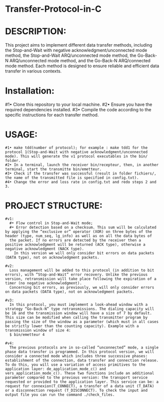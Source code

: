# Transfer-Protocol-in-C

# DESCRIPTION:
  This project aims to implement different data transfer methods, including the Stop-and-Wait with negative acknowledgment/unconnected mode method, the Stop-and-Wait ARQ/unconnected mode method, the Go-Back-N       ARQ/unconnected mode method, and the Go-Back-N ARQ/connected mode method. Each method is designed to ensure reliable and efficient data transfer in various contexts.
  
# Installation:
  #1• Clone this repository to your local machine.
  #2• Ensure you have the required dependencies installed.
  #3• Compile the code according to the specific instructions for each transfer method.

  # USAGE:
    #1• make tdd(number of protocol); for example : make tdd1 for the protocol 1(Stop-and-Wait with negative acknowledgment/unconnected mode). This will generate the v1 protocol executables in the bin/ folder.
    #2• In a terminal, launch the receiver bin/recepteur, then, in another terminal, start the transmitte bin/emetteur.
    #3• Check if the transfer was successful (result in folder fichiers/, the name of the transmitted file is specified in config.txt).
    #4• Change the error and loss rate in config.txt and redo steps 2 and 3.

  # PROJECT STRUCTURE:
    #v1: 
      #• Flow control in Stop-and-Wait mode;
      #• Error detection based on a checksum. This sum will be calculated by applying the “exclusive or” operator (XOR) on three bytes of the header (type, num_seq, lg_info) as well as on all the data bytes of
      the packet. If no errors are detected by the receiver then a positive acknowledgment will be returned (ACK type), otherwise a negative acknowledgment (NACK type).
        In this version we will only consider bit errors on data packets (DATA type), not on acknowledgment packets.
  
    #v2: 
      Loss management will be added to this protocol (in addition to bit errors), with “Stop-and-Wait” error recovery. Unlike the previous version, retransmission will take place following the expiration of a           timer (no negative acknowledgment).
      Concerning bit errors, as previously, we will only consider errors on data packets (DATA type), not on acknowledgment packets.
    
    #v3: 
      In this protocol, you must implement a look-ahead window with a strategy “Go-Back-N” type retransmissions. The dialing capacity will be 16 and the transmission window will have a size of 7 by default. This size can be modified when calling the transmitter program by passing the size of the window as a parameter (which must in all cases be strictly lower than the counting capacity). Example with a transmission window of size 4:
      $ bin/emetteur 4
    
    #v4: 
      The previous protocols are in so-called “unconnected” mode, a single phase data transfer is programmed. In this protocol version, we will consider a connected mode which includes three successive phases: establishment of the connection, data transfer and connection release. To do this, you will use a variation of access primitives to the application layer: de_application_mode_c() and vers_application_mode_c(). These two functions include an additional parameter compared to the previous version: the transport service requested or provided to the application layer. This service can be: a request for connexion(T_CONNECT), a transfer of a data unit (T_DATA) or a disconnection request (T_DISCONNECT). To check the input and output file you can run the command ./check_files.
  
  
